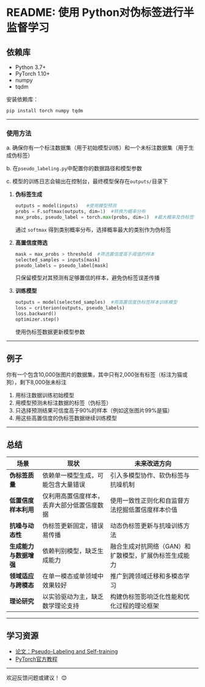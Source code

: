 
# README: 使用 Python对伪标签进行半监督学习

## 依赖库

- Python 3.7+
- PyTorch 1.10+
- numpy
- tqdm

安装依赖库：
```bash
pip install torch numpy tqdm
```

---

### 使用方法

a. 确保你有一个标注数据集（用于初始模型训练）和一个未标注数据集（用于生成伪标签）

b. 在`pseudo_labeling.py`中配置你的数据路径和模型参数

c. 模型的训练日志会输出在控制台，最终模型保存在`outputs/`目录下

1. **伪标签生成**
   ```python
   outputs = model(inputs)   #使用模型预测
   probs = F.softmax(outputs, dim=1)  #转换为概率分布
   max_probs, pseudo_label = torch.max(probs, dim=1)  #最大概率及伪标签
   ```
   通过 `softmax` 得到类别概率分布，选择概率最大的类别作为伪标签

2. **高置信度筛选**
   ```python
   mask = max_probs > threshold  #筛选置信度高于阈值的样本
   selected_samples = inputs[mask]
   pseudo_labels = pseudo_label[mask]
   ```
   只保留模型对其预测有足够置信的样本，避免伪标签误差传播

3. **训练模型**
   ```python
   outputs = model(selected_samples)  #用高置信度伪标签样本训练模型
   loss = criterion(outputs, pseudo_labels)
   loss.backward()
   optimizer.step()
   ```
   使用伪标签数据更新模型参数

---

## 例子

你有一个包含10,000张图片的数据集，其中只有2,000张有标签（标注为猫或狗），剩下8,000张未标注
  1. 用标注数据训练初始模型
  2. 用模型预测未标注数据的标签（伪标签）
  3. 只选择预测结果可信度高于90%的样本（例如这张图片99%是猫）
  4. 用这些高置信度的伪标签数据继续训练模型

---


## 总结


| **场景**               | **现状**                                                                 | **未来改进方向**                                                                                     |
|------------------------|------------------------------------------------------------------------|-----------------------------------------------------------------------------------------------------|
| **伪标签质量**          | 依赖单一模型生成，可能包含大量错误                                        | 引入多模型协作、软伪标签与抗噪机制                                                                   |
| **低置信度样本利用**     | 仅利用高置信度样本，丢弃大部分低置信度数据                                | 使用一致性正则化和自监督方法挖掘低置信度样本价值                                                     |
| **抗噪与动态性**         | 伪标签更新固定，错误易传播                                              | 动态伪标签更新与抗噪训练方法                                                                         |
| **生成能力与数据增强**    | 依赖判别模型，缺乏生成能力                                              | 融合生成对抗网络（GAN）和扩散模型，扩展伪标签生成能力                                               |
| **领域适应与跨模态**     | 在单一模态或单领域中效果较好                                            | 推广到跨领域迁移和多模态学习                                                                         |
| **理论研究**            | 以实验驱动为主，缺乏数学理论支持                                        | 构建伪标签影响泛化性能和优化过程的理论框架                                                           |

---

## 学习资源

- [论文：Pseudo-Labeling and Self-training](https://arxiv.org/abs/1905.13736)
- [PyTorch官方教程](https://pytorch.org/tutorials/)

---

欢迎反馈问题或建议！ 😊

